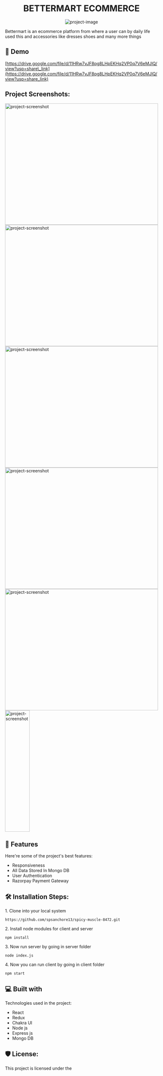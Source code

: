 <h1 align="center" id="title">BETTERMART ECOMMERCE</h1>

<p align="center"><img src="https://res.cloudinary.com/didawtzbf/image/upload/v1668359948/logo_t5psjt.png" alt="project-image"></p>

<p id="description">Bettermart is an ecommerce platform from where a user can by daily life used this and accessories like dresses shoes and many more things</p>

<h2>🚀 Demo</h2>

[https://drive.google.com/file/d/11HRw7vJF8pg8LHpEKHq2VP0q7V6eMJlQ/view?usp=share\_link](https://drive.google.com/file/d/11HRw7vJF8pg8LHpEKHq2VP0q7V6eMJlQ/view?usp=share_link)

<h2>Project Screenshots:</h2>

<img src="https://res.cloudinary.com/didawtzbf/image/upload/v1668359821/1_oiy6ei.png" alt="project-screenshot" width="100%" height="400px/">

<img src="https://res.cloudinary.com/didawtzbf/image/upload/v1668359900/2_woprus.png" alt="project-screenshot" width="100%" height="400px/">

<img src="https://res.cloudinary.com/didawtzbf/image/upload/v1668359898/3_hn7zie.png" alt="project-screenshot" width="100%" height="400px/">

<img src="https://res.cloudinary.com/didawtzbf/image/upload/v1668359902/4_jxuzm1.png" alt="project-screenshot" width="100%" height="400px/">

<img src="https://res.cloudinary.com/didawtzbf/image/upload/v1668359898/5_lwjvf7.png" alt="project-screenshot" width="100%" height="400px/">

<img src="https://res.cloudinary.com/didawtzbf/image/upload/v1668359906/6_pd52ct.png" alt="project-screenshot" width="40%" height="400px/">

  
  
<h2>🧐 Features</h2>

Here're some of the project's best features:

*   Responsiveness
*   All Data Stored In Mongo DB
*   User Authentication
*   Razorpay Payment Gateway

<h2>🛠️ Installation Steps:</h2>

<p>1. Clone into your local system</p>

```
https://github.com/spsanchore13/spicy-muscle-8472.git
```

<p>2. Install node modules for client and server</p>

```
npm install
```

<p>3. Now run server by going in server folder</p>

```
node index.js
```

<p>4. Now you can run client by going in client folder</p>

```
npm start
```

  
  
<h2>💻 Built with</h2>

Technologies used in the project:

*   React
*   Redux
*   Chakra UI
*   Node js
*   Express js
*   Mongo DB

<h2>🛡️ License:</h2>

This project is licensed under the
